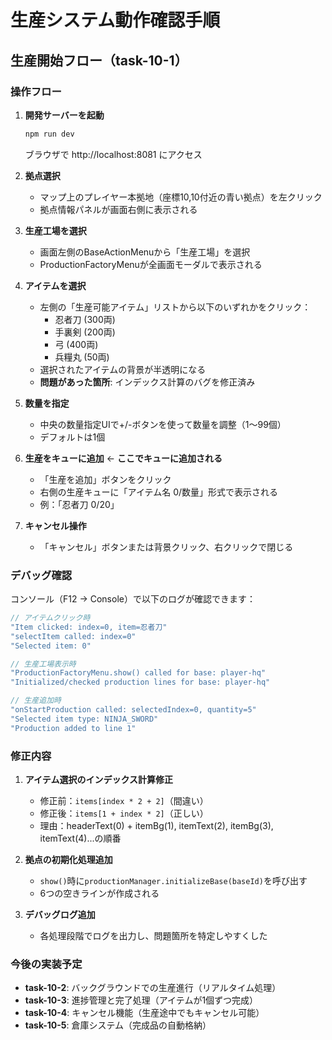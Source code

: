 # 生産システム動作確認手順

## 生産開始フロー（task-10-1）

### 操作フロー

1. **開発サーバーを起動**
   ```bash
   npm run dev
   ```
   ブラウザで http://localhost:8081 にアクセス

2. **拠点選択**
   - マップ上のプレイヤー本拠地（座標10,10付近の青い拠点）を左クリック
   - 拠点情報パネルが画面右側に表示される

3. **生産工場を選択**
   - 画面左側のBaseActionMenuから「生産工場」を選択
   - ProductionFactoryMenuが全画面モーダルで表示される

4. **アイテムを選択**
   - 左側の「生産可能アイテム」リストから以下のいずれかをクリック：
     - 忍者刀 (300両)
     - 手裏剣 (200両)
     - 弓 (400両)
     - 兵糧丸 (50両)
   - 選択されたアイテムの背景が半透明になる
   - **問題があった箇所**: インデックス計算のバグを修正済み

5. **数量を指定**
   - 中央の数量指定UIで+/-ボタンを使って数量を調整（1〜99個）
   - デフォルトは1個

6. **生産をキューに追加** ← **ここでキューに追加される**
   - 「生産を追加」ボタンをクリック
   - 右側の生産キューに「アイテム名 0/数量」形式で表示される
   - 例：「忍者刀 0/20」

7. **キャンセル操作**
   - 「キャンセル」ボタンまたは背景クリック、右クリックで閉じる

### デバッグ確認

コンソール（F12 → Console）で以下のログが確認できます：

```javascript
// アイテムクリック時
"Item clicked: index=0, item=忍者刀"
"selectItem called: index=0"
"Selected item: 0"

// 生産工場表示時
"ProductionFactoryMenu.show() called for base: player-hq"
"Initialized/checked production lines for base: player-hq"

// 生産追加時
"onStartProduction called: selectedIndex=0, quantity=5"
"Selected item type: NINJA_SWORD"
"Production added to line 1"
```

### 修正内容

1. **アイテム選択のインデックス計算修正**
   - 修正前：`items[index * 2 + 2]`（間違い）
   - 修正後：`items[1 + index * 2]`（正しい）
   - 理由：headerText(0) + itemBg(1), itemText(2), itemBg(3), itemText(4)...の順番

2. **拠点の初期化処理追加**
   - `show()`時に`productionManager.initializeBase(baseId)`を呼び出す
   - 6つの空きラインが作成される

3. **デバッグログ追加**
   - 各処理段階でログを出力し、問題箇所を特定しやすくした

### 今後の実装予定

- **task-10-2**: バックグラウンドでの生産進行（リアルタイム処理）
- **task-10-3**: 進捗管理と完了処理（アイテムが1個ずつ完成）
- **task-10-4**: キャンセル機能（生産途中でもキャンセル可能）
- **task-10-5**: 倉庫システム（完成品の自動格納）